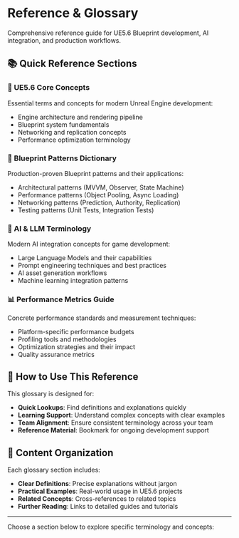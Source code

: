 # Reference & Glossary

Comprehensive reference guide for UE5.6 Blueprint development, AI integration, and production workflows.

## 📚 **Quick Reference Sections**

### **🎯 UE5.6 Core Concepts**

Essential terms and concepts for modern Unreal Engine development:

- Engine architecture and rendering pipeline
- Blueprint system fundamentals
- Networking and replication concepts
- Performance optimization terminology

### **🔧 Blueprint Patterns Dictionary**

Production-proven Blueprint patterns and their applications:

- Architectural patterns (MVVM, Observer, State Machine)
- Performance patterns (Object Pooling, Async Loading)
- Networking patterns (Prediction, Authority, Replication)
- Testing patterns (Unit Tests, Integration Tests)

### **🤖 AI & LLM Terminology**

Modern AI integration concepts for game development:

- Large Language Models and their capabilities
- Prompt engineering techniques and best practices
- AI asset generation workflows
- Machine learning integration patterns

### **📊 Performance Metrics Guide**

Concrete performance standards and measurement techniques:

- Platform-specific performance budgets
- Profiling tools and methodologies
- Optimization strategies and their impact
- Quality assurance metrics

## 🎯 **How to Use This Reference**

This glossary is designed for:

- **Quick Lookups**: Find definitions and explanations quickly
- **Learning Support**: Understand complex concepts with clear examples
- **Team Alignment**: Ensure consistent terminology across your team
- **Reference Material**: Bookmark for ongoing development support

## 📖 **Content Organization**

Each glossary section includes:

- **Clear Definitions**: Precise explanations without jargon
- **Practical Examples**: Real-world usage in UE5.6 projects
- **Related Concepts**: Cross-references to related topics
- **Further Reading**: Links to detailed guides and tutorials

---

Choose a section below to explore specific terminology and concepts:
